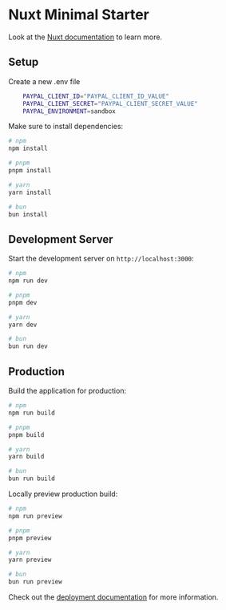 # Nuxt Minimal Starter

Look at the [Nuxt documentation](https://nuxt.com/docs/getting-started/introduction) to learn more.

## Setup

Create a new .env file

```bash
    PAYPAL_CLIENT_ID="PAYPAL_CLIENT_ID_VALUE"
    PAYPAL_CLIENT_SECRET="PAYPAL_CLIENT_SECRET_VALUE"
    PAYPAL_ENVIRONMENT=sandbox
```

Make sure to install dependencies:

```bash
# npm
npm install

# pnpm
pnpm install

# yarn
yarn install

# bun
bun install
```

## Development Server

Start the development server on `http://localhost:3000`:

```bash
# npm
npm run dev

# pnpm
pnpm dev

# yarn
yarn dev

# bun
bun run dev
```

## Production

Build the application for production:

```bash
# npm
npm run build

# pnpm
pnpm build

# yarn
yarn build

# bun
bun run build
```

Locally preview production build:

```bash
# npm
npm run preview

# pnpm
pnpm preview

# yarn
yarn preview

# bun
bun run preview
```

Check out the [deployment documentation](https://nuxt.com/docs/getting-started/deployment) for more information.
